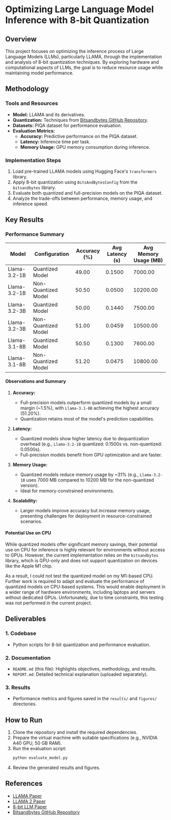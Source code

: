 # Optimizing Large Language Model Inference with 8-bit Quantization

## Overview

This project focuses on optimizing the inference process of Large Language Models (LLMs), particularly LLAMA, through the implementation and analysis of 8-bit quantization techniques. By exploring hardware and computational aspects of LLMs, the goal is to reduce resource usage while maintaining model performance.

## Methodology

### Tools and Resources
- **Model:** LLAMA and its derivatives.
- **Quantization:** Techniques from [Bitsandbytes GitHub Repository](https://github.com/timdettmers/bitsandbytes).
- **Datasets:** PIQA dataset for performance evaluation.
- **Evaluation Metrics:**
  - **Accuracy:** Predictive performance on the PIQA dataset.
  - **Latency:** Inference time per task.
  - **Memory Usage:** GPU memory consumption during inference.

### Implementation Steps
1. Load pre-trained LLAMA models using Hugging Face's `transformers` library.
2. Apply 8-bit quantization using `BitsAndBytesConfig` from the `bitsandbytes` library.
3. Evaluate both quantized and full-precision models on the PIQA dataset.
4. Analyze the trade-offs between performance, memory usage, and inference speed.

## Key Results

### Performance Summary
| Model          | Configuration        | Accuracy (%) | Avg Latency (s) | Avg Memory Usage (MB) |
|-----------------|----------------------|--------------|------------------|------------------------|
| Llama-3.2-1B   | Quantized Model      | 49.00        | 0.1500          | 7000.00               |
| Llama-3.2-1B   | Non-Quantized Model  | 50.50        | 0.0500          | 10200.00              |
| Llama-3.2-3B   | Quantized Model      | 50.00        | 0.1440          | 7500.00               |
| Llama-3.2-3B   | Non-Quantized Model  | 51.00        | 0.0459          | 10500.00              |
| Llama-3.1-8B   | Quantized Model      | 50.50        | 0.1300          | 7600.00               |
| Llama-3.1-8B   | Non-Quantized Model  | 51.20        | 0.0475          | 10800.00              |

#### Observations and Summary

1. **Accuracy:**
   - Full-precision models outperform quantized models by a small margin (~1.5%), with `Llama-3.1-8B` achieving the highest accuracy (51.20%).
   - Quantization retains most of the model's prediction capabilities.

2. **Latency:**
   - Quantized models show higher latency due to dequantization overhead (e.g., `Llama-3.2-1B` quantized: 0.1500s vs. non-quantized: 0.0500s).
   - Full-precision models benefit from GPU optimization and are faster.

3. **Memory Usage:**
   - Quantized models reduce memory usage by ~31% (e.g., `Llama-3.2-1B` uses 7000 MB compared to 10200 MB for the non-quantized version).
   - Ideal for memory-constrained environments.

4. **Scalability:**
   - Larger models improve accuracy but increase memory usage, presenting challenges for deployment in resource-constrained scenarios.

#### Potential Use on CPU

While quantized models offer significant memory savings, their potential use on CPU for inference is highly relevant for environments without access to GPUs. However, the current implementation relies on the `bitsandbytes` library, which is GPU-only and does not support quantization on devices like the Apple M1 chip.

As a result, I could not test the quantized model on my M1-based CPU. Further work is required to adapt and evaluate the performance of quantized models on CPU-based systems. This would enable deployment in a wider range of hardware environments, including laptops and servers without dedicated GPUs. Unfortunately, due to time constraints, this testing was not performed in the current project.

## Deliverables

### 1. Codebase
- Python scripts for 8-bit quantization and performance evaluation.

### 2. Documentation
- `README.md` (this file): Highlights objectives, methodology, and results.
- `REPORT.md`: Detailed technical explanation (uploaded separately).

### 3. Results
- Performance metrics and figures saved in the `results/` and `figures/` directories.

## How to Run

1. Clone the repository and install the required dependencies.
2. Prepare the virtual machine with suitable specifications (e.g., NVIDIA A40 GPU, 50 GB RAM).
3. Run the evaluation script:
   ```bash
   python evaluate_model.py
   ```
4. Review the generated results and figures.

## References

- [LLAMA Paper](https://arxiv.org/abs/2302.13971)
- [LLAMA 2 Paper](https://arxiv.org/abs/2307.09288)
- [8-bit LLM Paper](https://arxiv.org/abs/2208.07339)
- [Bitsandbytes GitHub Repository](https://github.com/timdettmers/bitsandbytes)
